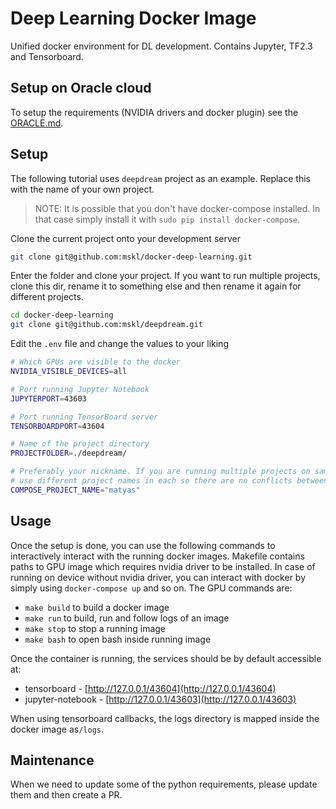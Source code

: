 # Deep Learning Docker Image
Unified docker environment for DL development. Contains Jupyter, TF2.3 and Tensorboard.

## Setup on Oracle cloud
To setup the requirements (NVIDIA drivers and docker plugin) see the [ORACLE.md](ORACLE.md).

## Setup
The following tutorial uses `deepdream` project as an example. Replace this with the name of your own project.

> NOTE: It is possible that you don't have docker-compose installed. In that case simply install it with `sudo pip install docker-compose`.

Clone the current project onto your development server
```bash
git clone git@github.com:mskl/docker-deep-learning.git
```

Enter the folder and clone your project. If you want to run multiple projects, clone this dir, rename it to something else and then rename it again for different projects.
```bash
cd docker-deep-learning
git clone git@github.com:mskl/deepdream.git
```

Edit the `.env` file and change the values to your liking
```bash
# Which GPUs are visible to the docker
NVIDIA_VISIBLE_DEVICES=all

# Port running Jupyter Notebook
JUPYTERPORT=43603

# Port running TensorBoard server
TENSORBOARDPORT=43604

# Name of the project directory
PROJECTFOLDER=./deepdream/

# Preferably your nickname. If you are running multiple projects on same server,
# use different project names in each so there are no conflicts between them
COMPOSE_PROJECT_NAME="matyas"
```

## Usage
Once the setup is done, you can use the following commands to interactively interact with the running docker images. Makefile contains paths to GPU image which requires nvidia driver to be installed. In case of running on device without nvidia driver, you can interact with docker by simply using `docker-compose up` and so on. The GPU commands are:

- `make build` to build a docker image
- `make run` to build, run and follow logs of an image
- `make stop` to stop a running image
- `make bash` to open bash inside running image

Once the container is running, the services should be by default accessible at:
- tensorboard - [http://127.0.0.1/43604](http://127.0.0.1/43604)
- jupyter-notebook - [http://127.0.0.1/43603](http://127.0.0.1/43603)

When using tensorboard callbacks, the logs directory is mapped inside the docker image as`/logs`.

## Maintenance
When we need to update some of the python requirements, please update them and then create a PR.
